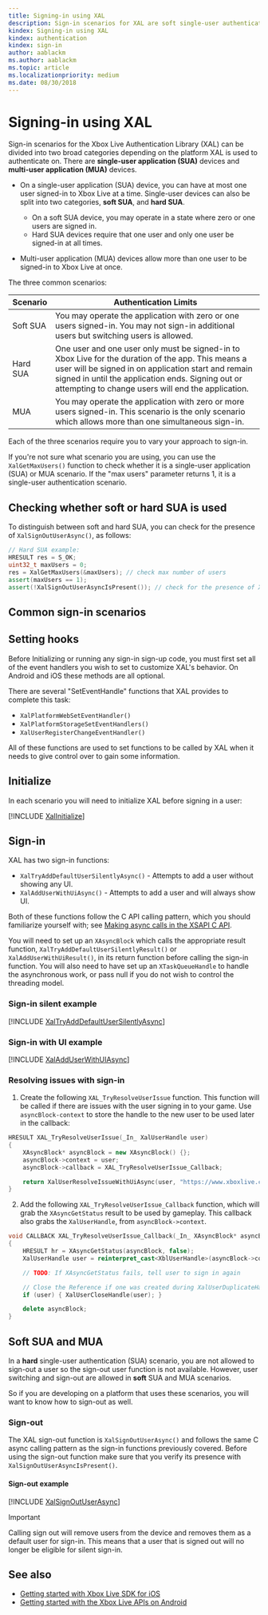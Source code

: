 ```yaml
---
title: Signing-in using XAL
description: Sign-in scenarios for XAL are soft single-user authentication, hard single-user authentication, and multi-user authentication.
kindex: Signing-in using XAL
kindex: authentication
kindex: sign-in
author: aablackm
ms.author: aablackm
ms.topic: article
ms.localizationpriority: medium
ms.date: 08/30/2018
---
```


# Signing-in using XAL

Sign-in scenarios for the Xbox Live Authentication Library (XAL) can be divided into two broad categories depending on the platform XAL is used to authenticate on.
There are **single-user application (SUA)** devices and **multi-user application (MUA)** devices.

* On a single-user application (SUA) device, you can have at most one user signed-in to Xbox Live at a time. Single-user devices can also be split into two categories, **soft SUA**, and **hard SUA**.
    * On a soft SUA device, you may operate in a state where zero or one users are signed in.
    * Hard SUA devices require that one user and only one user be signed-in at all times.

* Multi-user application (MUA) devices allow more than one user to be signed-in to Xbox Live at once.

The three common scenarios:

|Scenario  |Authentication Limits|
|---------|---------|
|Soft SUA | You may operate the application with zero or one users signed-in. You may not sign-in additional users but switching users is allowed.|
|Hard SUA | One user and one user only must be signed-in to Xbox Live for the duration of the app. This means a user will be signed in on application start and remain signed in until the application ends. Signing out or attempting to change users will end the application.|
|MUA      | You may operate the application with zero or more users signed-in. This scenario is the only scenario which allows more than one simultaneous sign-in.|

Each of the three scenarios require you to vary your approach to sign-in.

If you're not sure what scenario you are using, you can use the `XalGetMaxUsers()` function to check whether it is a single-user application (SUA) or MUA scenario.
If the "max users" parameter returns 1, it is a single-user authentication scenario.


## Checking whether soft or hard SUA is used

To distinguish between soft and hard SUA, you can check for the presence of `XalSignOutUserAsync()`, as follows:

```cpp
// Hard SUA example:
HRESULT res = S_OK;
uint32_t maxUsers = 0;
res = XalGetMaxUsers(&maxUsers); // check max number of users
assert(maxUsers == 1);
assert(!XalSignOutUserAsyncIsPresent()); // check for the presence of XalSignOutUserAsync
```


## Common sign-in scenarios


## Setting hooks

Before Initializing or running any sign-in sign-up code, you must first set all of the event handlers you wish to set to customize XAL's behavior. On Android and iOS these methods are all optional.

There are several "SetEventHandle" functions that XAL provides to complete this task:
- `XalPlatformWebSetEventHandler()`
- `XalPlatformStorageSetEventHandlers()`
- `XalUserRegisterChangeEventHandler()`

All of these functions are used to set functions to be called by XAL when it needs to give control over to gain some information.


## Initialize

In each scenario you will need to initialize XAL before signing in a user:

[!INCLUDE [XalInitialize](../../../../code/snippets/XalInitialize.md)]


## Sign-in

XAL has two sign-in functions:
* `XalTryAddDefaultUserSilentlyAsync()` - Attempts to add a user without showing any UI.
* `XalAddUserWithUiAsync()` - Attempts to add a user and will always show UI.

Both of these functions follow the C API calling pattern, which you should familiarize yourself with; see [Making async calls in the XSAPI C API](../../../../api-ref/xasync/live-flatc-async-patterns.md).

You will need to set up an `XAsyncBlock` which calls the appropriate result function, `XalTryAddDefaultUserSilentlyResult()` or `XalAddUserWithUiResult()`, in its return function before calling the sign-in function.
You will also need to have set up an `XTaskQueueHandle` to handle the asynchronous work, or pass null if you do not wish to control the threading model.


### Sign-in silent example

[!INCLUDE [XalTryAddDefaultUserSilentlyAsync](../../../../code/snippets/XalTryAddDefaultUserSilentlyAsync.md)]

### Sign-in with UI example

[!INCLUDE [XalAddUserWithUIAsync](../../../../code/snippets/XalAddUserWithUiAsync.md)]


### Resolving issues with sign-in

1. Create the following `XAL_TryResolveUserIssue` function.
   This function will be called if there are issues with the user signing in to your game.
   Use `asyncBlock-context` to store the handle to the new user to be used later in the callback:

```cpp
HRESULT XAL_TryResolveUserIssue(_In_ XalUserHandle user)
{
    XAsyncBlock* asyncBlock = new XAsyncBlock() {};
    asyncBlock->context = user;
    asyncBlock->callback = XAL_TryResolveUserIssue_Callback;

    return XalUserResolveIssueWithUiAsync(user, "https://www.xboxlive.com", asyncBlock);
}
```

2. Add the following `XAL_TryResolveUserIssue_Callback` function, which will grab the `XAsyncGetStatus` result to be used by gameplay.
   This callback also grabs the `XalUserHandle`, from `asyncBlock->context`.

```cpp
void CALLBACK XAL_TryResolveUserIssue_Callback(_In_ XAsyncBlock* asyncBlock)
{
    HRESULT hr = XAsyncGetStatus(asyncBlock, false);
    XalUserHandle user = reinterpret_cast<XblUserHandle>(asyncBlock->context);

    // TODO: If XAsyncGetStatus fails, tell user to sign in again

    // Close the Reference if one was created during XalUserDuplicateHandle
    if (user) { XalUserCloseHandle(user); }

    delete asyncBlock;
}
```


## Soft SUA and MUA

In a **hard** single-user authentication (SUA) scenario, you are not allowed to sign-out a user so the sign-out user function is not available.
However, user switching and sign-out are allowed in **soft** SUA and MUA scenarios.

So if you are developing on a platform that uses these scenarios, you will want to know how to sign-out as well.


### Sign-out

The XAL sign-out function is `XalSignOutUserAsync()` and follows the same C async calling pattern as the sign-in functions previously covered.
Before using the sign-out function make sure that you verify its presence with `XalSignOutUserAsyncIsPresent()`.


#### Sign-out example

[!INCLUDE [XalSignOutUserAsync](../../../../code/snippets/XalSignOutUserAsync.md)]

> [!IMPORTANT]
> Calling sign out will remove users from the device and removes them as a default user for sign-in. This means that a user that is signed out will no longer be eligible for silent sign-in.


## See also

* [Getting started with Xbox Live SDK for iOS](../../../../get-started/setup-ide/managed-partners/xcode-ios/other/live-ios-get-started-xsapi.md)  
* [Getting started with the Xbox Live APIs on Android](../../../../get-started/setup-ide/managed-partners/astudio-android/other/live-android-get-started-xsapi.md)

